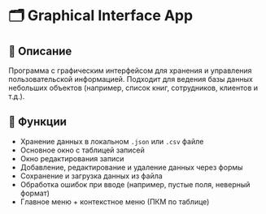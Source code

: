 # 🗂 Graphical Interface App

## 📌 Описание

Программа с графическим интерфейсом для хранения и управления пользовательской информацией. Подходит для ведения базы данных небольших объектов (например, список книг, сотрудников, клиентов и т.д.).

## 🧩 Функции

- Хранение данных в локальном `.json` или `.csv` файле
- Основное окно с таблицей записей
- Окно редактирования записи
- Добавление, редактирование и удаление данных через формы
- Сохранение и загрузка данных из файла
- Обработка ошибок при вводе (например, пустые поля, неверный формат)
- Главное меню + контекстное меню (ПКМ по таблице)


